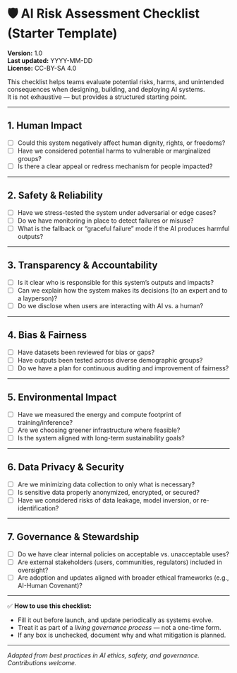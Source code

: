 # 🛡️ AI Risk Assessment Checklist (Starter Template)

**Version:** 1.0  
**Last updated:** YYYY-MM-DD  
**License:** CC-BY-SA 4.0  

This checklist helps teams evaluate potential risks, harms, and unintended consequences when designing, building, and deploying AI systems.  
It is not exhaustive — but provides a structured starting point.

---

## 1. Human Impact
- [ ] Could this system negatively affect human dignity, rights, or freedoms?  
- [ ] Have we considered potential harms to vulnerable or marginalized groups?  
- [ ] Is there a clear appeal or redress mechanism for people impacted?  

---

## 2. Safety & Reliability
- [ ] Have we stress-tested the system under adversarial or edge cases?  
- [ ] Do we have monitoring in place to detect failures or misuse?  
- [ ] What is the fallback or “graceful failure” mode if the AI produces harmful outputs?  

---

## 3. Transparency & Accountability
- [ ] Is it clear who is responsible for this system’s outputs and impacts?  
- [ ] Can we explain how the system makes its decisions (to an expert and to a layperson)?  
- [ ] Do we disclose when users are interacting with AI vs. a human?  

---

## 4. Bias & Fairness
- [ ] Have datasets been reviewed for bias or gaps?  
- [ ] Have outputs been tested across diverse demographic groups?  
- [ ] Do we have a plan for continuous auditing and improvement of fairness?  

---

## 5. Environmental Impact
- [ ] Have we measured the energy and compute footprint of training/inference?  
- [ ] Are we choosing greener infrastructure where feasible?  
- [ ] Is the system aligned with long-term sustainability goals?  

---

## 6. Data Privacy & Security
- [ ] Are we minimizing data collection to only what is necessary?  
- [ ] Is sensitive data properly anonymized, encrypted, or secured?  
- [ ] Have we considered risks of data leakage, model inversion, or re-identification?  

---

## 7. Governance & Stewardship
- [ ] Do we have clear internal policies on acceptable vs. unacceptable uses?  
- [ ] Are external stakeholders (users, communities, regulators) included in oversight?  
- [ ] Are adoption and updates aligned with broader ethical frameworks (e.g., AI-Human Covenant)?  

---

✅ **How to use this checklist:**  
- Fill it out before launch, and update periodically as systems evolve.  
- Treat it as part of a *living governance process* — not a one-time form.  
- If any box is unchecked, document why and what mitigation is planned.  

---

*Adapted from best practices in AI ethics, safety, and governance. Contributions welcome.*
